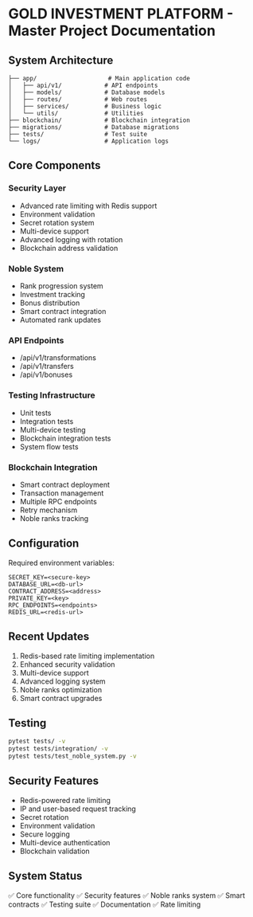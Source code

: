 
# GOLD INVESTMENT PLATFORM - Master Project Documentation

## System Architecture
```
├── app/                    # Main application code
│   ├── api/v1/            # API endpoints
│   ├── models/            # Database models
│   ├── routes/            # Web routes
│   ├── services/          # Business logic
│   └── utils/             # Utilities
├── blockchain/            # Blockchain integration
├── migrations/            # Database migrations
├── tests/                 # Test suite
└── logs/                  # Application logs
```

## Core Components

### Security Layer
- Advanced rate limiting with Redis support
- Environment validation
- Secret rotation system
- Multi-device support
- Advanced logging with rotation
- Blockchain address validation

### Noble System
- Rank progression system
- Investment tracking
- Bonus distribution
- Smart contract integration
- Automated rank updates

### API Endpoints
- /api/v1/transformations
- /api/v1/transfers
- /api/v1/bonuses

### Testing Infrastructure
- Unit tests
- Integration tests
- Multi-device testing
- Blockchain integration tests
- System flow tests

### Blockchain Integration
- Smart contract deployment
- Transaction management
- Multiple RPC endpoints
- Retry mechanism
- Noble ranks tracking

## Configuration
Required environment variables:
```
SECRET_KEY=<secure-key>
DATABASE_URL=<db-url>
CONTRACT_ADDRESS=<address>
PRIVATE_KEY=<key>
RPC_ENDPOINTS=<endpoints>
REDIS_URL=<redis-url>
```

## Recent Updates
1. Redis-based rate limiting implementation
2. Enhanced security validation
3. Multi-device support
4. Advanced logging system
5. Noble ranks optimization
6. Smart contract upgrades

## Testing
```bash
pytest tests/ -v
pytest tests/integration/ -v
pytest tests/test_noble_system.py -v
```

## Security Features
- Redis-powered rate limiting
- IP and user-based request tracking
- Secret rotation
- Environment validation
- Secure logging
- Multi-device authentication
- Blockchain validation

## System Status
✅ Core functionality
✅ Security features
✅ Noble ranks system
✅ Smart contracts
✅ Testing suite
✅ Documentation
✅ Rate limiting
